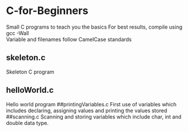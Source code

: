# C-for-Beginners
Small C programs to teach you the basics
For best results, compile using gcc -Wall  
Variable and filenames follow CamelCase standards 
## skeleton.c
Skeleton C program
## helloWorld.c
Hello world program
##printingVariables.c
First use of variables which includes declaring, assigning values and printing the values stored
##scanning.c
Scanning and storing variables which include char, int and double data type.
